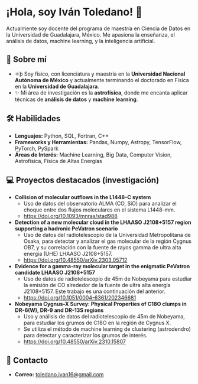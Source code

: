 # ¡Hola, soy Iván Toledano! 👋

Actualmente soy docente del programa de maestría en Ciencia de Datos en la Universidad de Guadalajara, México. Me apasiona la enseñanza, el análisis de datos, machine learning, y la inteligencia artificial.


## 🚀 Sobre mí
- ⚛þ Soy físico, con licenciatura y maestría en la **Universidad Nacional Autónoma de México** y actualmente terminando el doctorado en Física en la **Universidad de Guadalajara**.
- ✨ Mi área de investigación es la **astrofísica**, donde me encanta aplicar técnicas de **análisis de datos** y **machine learning**.

## 🛠 Habilidades
- **Lenguajes:** Python, SQL, Fortran, C++
- **Frameworks y Herramientas:** Pandas, Numpy, Astropy, TensorFlow, PyTorch, PySpark
- **Áreas de Interés:** Machine Learning, Big Data, Computer Vision, Astrofísica, Física de Altas Energías

## 💻 Proyectos destacados (investigación)
- **Collision of molecular outflows in the L1448–C system**
  - Uso de datos del observatorio ALMA (CO, SiO) para analizar el choque entre dos flujos moleculares en el sistema L1448-mm.
  - https://doi.org/10.1093/mnras/stad988
- **Detection of a new molecular cloud in the LHAASO J2108+5157 region supporting a hadronic PeVatron scenario**
  - Uso de datos del radiotelescopio de la Universidad Metropolitana de Osaka, para detectar y analizar el gas molecular de la región Cygnus OB7, y su correlación con la fuente de rayos gamma de ultra alta energía (UHE) LHAASO J2108+5157.
  - https://doi.org/10.48550/arXiv.2303.05712
- **Evidence for a gamma-ray molecular target in the enigmatic PeVatron candidate LHAASO J2108+5157**
  - Uso de datos de radiotelescopio de 45m de Nobeyama para estudiar la emisión de CO alrededor de la fuente de ultra alta energía J2108+5157. Este trabajo es una continuación del anterior.
  - https://doi.org/10.1051/0004-6361/202346681
- **Nobeyama Cygnus-X Survey: Physical Properties of C18O clumps in DR-6(W), DR-9 and DR-13S regions**
  - Uso y análisis de datos del radiotelescopio de 45m de Nobeyama, para estudiar los grumos de C18O en la región de Cygnus X.
  - Se utiliza el método de machine learning de clustering (astrodendro) para detectar y caracterizar los grumos de interés.
  - https://doi.org/10.48550/arXiv.2310.15807

## 📧 Contacto
- **Correo:** [toledano.ivan16@gmail.com](mailto:toledano.ivan16@gmail.com)
